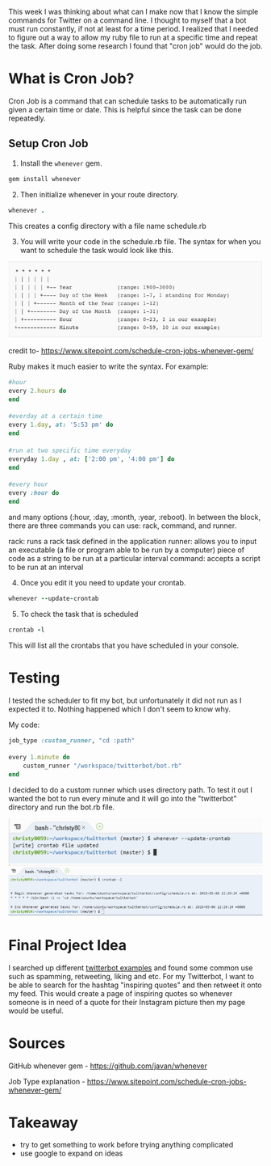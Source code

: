 This week I was thinking about what can I make now that I know the simple commands for Twitter on a command line. I thought to myself that a bot must run constantly, if not at least for a time period.
I realized that I needed to figure out a way to allow my ruby file to run at a specific time and repeat the task. After doing some research I found that "cron job" would do the job. 


# What is Cron Job?
Cron Job is a command that can schedule tasks to be automatically run given a certain time or date. This is helpful since the task can be done repeatedly.


## Setup Cron Job

1. Install the `whenever` gem. 
``` ruby 
gem install whenever
```

2. Then initialize whenever in your route directory.

```ruby
whenever .
```

This creates a config directory with a file name schedule.rb 

3.  You will write your code in the schedule.rb file. 
The syntax for when you want to schedule the task would look like this. 

<img src="../images/cronjob.png">

credit to- https://www.sitepoint.com/schedule-cron-jobs-whenever-gem/


Ruby makes it much easier to write the syntax. For example:

``` ruby 
#hour
every 2.hours do 
end 

#everday at a certain time 
every 1.day, at: '5:53 pm' do
end 

#run at two specific time everyday 
everyday 1.day , at: ['2:00 pm', '4:00 pm'] do 
end 

#every hour 
every :hour do 
end 
```
and many options (:hour, :day, :month, :year, :reboot). In between the block, there are three commands you can use: rack, command, and runner. 

rack: runs a rack task defined in the application
runner: allows you to input an executable (a file or program able to be run by a computer) piece of code as a string to be run at a particular interval
command: accepts a script to be run at an interval 

4. Once you edit it you need to update your crontab. 

``` ruby 
whenever --update-crontab
```

5. To check the task that is scheduled
``` ruby
crontab -l
```
This will list all the crontabs that you have scheduled in your console. 

# Testing 
I tested the scheduler to fit my bot, but unfortunately it did not run as I expected it to. Nothing happened which I don't seem to know why.

My code:
```ruby
job_type :custom_runner, "cd :path"

every 1.minute do
    custom_runner "/workspace/twitterbot/bot.rb"
end 
```
I decided to do a custom runner which uses directory path. To test it out I wanted the bot to run every minute and it will go into the "twitterbot" directory and run the bot.rb file. 

<img src="../images/whenever_update.png">
<img src="../images/crontab_list.png">

# Final Project Idea
I searched up different [twitterbot examples](https://www.digitaltrends.com/social-media/the-10-best-twitter-bots-you-arent-following/669990) and found some common use such as spamming, retweeting, liking and etc. For my Twitterbot, I want to be able to search for the hashtag "inspiring quotes" and then retweet it onto my feed. This would create a page of inspiring quotes so whenever someone is in need of a quote for their Instagram picture then my page would be useful. 

# Sources
GitHub whenever gem - https://github.com/javan/whenever

Job Type explanation - https://www.sitepoint.com/schedule-cron-jobs-whenever-gem/

# Takeaway
- try to get something to work before trying anything complicated 
- use google to expand on ideas 


